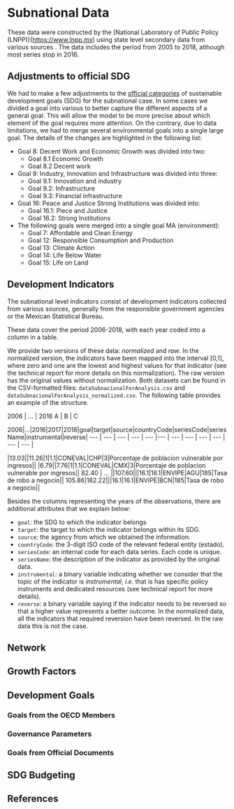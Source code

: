 # Subnational Data

These data were constructed by the [National Laboratory of Public Policy (LNPP)]{https://www.lnpp.mx) using state level secondary data from various sources . The data includes the period from 2005 to 2018, although most series stop in 2016. 


## Adjustments to official SDG
We had to make a few adjustments to the [official categories](https://www.un.org/development/desa/disabilities/envision2030.html) of sustainable development goals (SDG) for the subnational case. In some cases we divided a goal into various to better capture the different aspects of a general goal. This will allow the model to be more precise about which element of the goal requires more attention. On the contrary, due to data limitations, we had to merge several environmental goals into a single large goal. The details of the changes are highlighted in the following list: 

* Goal 8: Decent Work and Economic Growth was divided into two: 
	* Goal 8.1 Economic Growth
	* Goal 8.2 Decent work
* Goal 9: Industry, Innovation and Infrastructure was divided into three: 
	* Goal 9.1: Innovation and industry
	* Goal 9.2: Infrastructure
	* Goal 9.3: Financial infrastructure
* Goal 16: Peace and Justice Strong Institutions was divided into:
	* Goal 16.1: Piece and Justice
	* Goal 16.2: Strong Institutions
* The following goals were merged into a single goal MA (environment): 
	* Goal 7: Affordable and Clean Energy
	* Goal 12: Responsible Consumption and Production
	* Goal 13: Climate Action
	* Goal 14: Life Below Water
	* Goal 15: Life on Land
	

## Development Indicators
The subnational level indicators consist of development indicators collected from various sources, generally from the responsible government agencies or the Mexican Statistical Bureau. 

These data cover the period 2006-2018, with each year coded into a column in a table. 

We provide two versions of these data: *normalized* and *raw*. In the normalized version, the indicators have been mapped into the interval [0,1], where zero and one are the lowest and highest values for that indicator (see the technical report for more details on this normalization). The raw version has the original values without normalization. Both datasets can be found in the CSV-formatted files: `dataSubnacionalForAnalysis.csv` and `dataSubnacionalForAnalysis_normalized.csv`. The following table provides an example of the structure.

2006 | ... | 2016
A | B | C


2006|...|2016|2017|2018|goal|target|source|countryCode|seriesCode|seriesName|instrumental|reverse|
 --- | --- | --- | --- | --- |--- | --- | --- | --- | --- | --- | --- |

|13.03||11.26|1|1.1|CONEVAL|CHP|3|Porcentaje de poblacion vulnerable por ingresos||
|6.79||7.76|1|1.1|CONEVAL|CMX|3|Porcentaje de poblacion vulnerable por ingresos||
82.40 | ... ||107.60|||16.1|16.1|ENVIPE|AGU|185|Tasa de robo a negocio||
105.86|182.22|||16.1|16.1|ENVIPE|BCN|185|Tasa de robo a negocio||

Besides the columns representing the years of the observations, there are additional attributes that we explain below:

* `goal`: the SDG to which the indicator belongs 
* `target`: the target to which the indicator belongs within its SDG. 
* `source`: the agency from which we obtained the information. 
* `countryCode`: the 3-digit ISO code of the relevant federal entity (estado).
* `seriesCode`: an internal code for each data series. Each code is unique.
* `seriesName`: the description of the indicator as provided by the original data.
* `instrumental`: a binary variable indicating whether we consider that the topic of the indicator is *instrumental*, *i.e.* that is has specific policy instruments and dedicated resources (see technical report for more details).
* `reverse`: a binary variable saying if the indicator needs to be reversed so that a higher value represents a better outcome. In the normalized data, all the indicators that required reversion have been reversed. In the raw data this is not the case.

## Network

## Growth Factors

## Development Goals

### Goals from the OECD Members

### Governance Parameters

### Goals from Official Documents

## SDG Budgeting

## References
